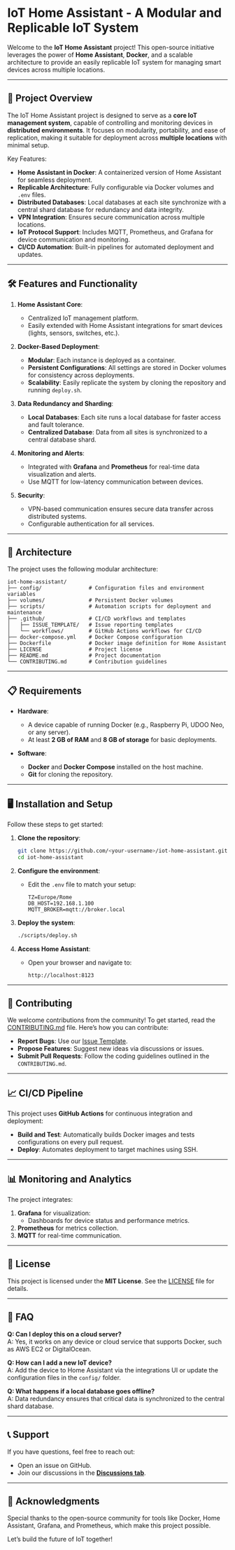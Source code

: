 
# IoT Home Assistant - A Modular and Replicable IoT System

Welcome to the **IoT Home Assistant** project! This open-source initiative leverages the power of **Home Assistant**, **Docker**, and a scalable architecture to provide an easily replicable IoT system for managing smart devices across multiple locations.

---

## 🚀 Project Overview

The IoT Home Assistant project is designed to serve as a **core IoT management system**, capable of controlling and monitoring devices in **distributed environments**. It focuses on modularity, portability, and ease of replication, making it suitable for deployment across **multiple locations** with minimal setup.

Key Features:
- **Home Assistant in Docker**: A containerized version of Home Assistant for seamless deployment.
- **Replicable Architecture**: Fully configurable via Docker volumes and `.env` files.
- **Distributed Databases**: Local databases at each site synchronize with a central shard database for redundancy and data integrity.
- **VPN Integration**: Ensures secure communication across multiple locations.
- **IoT Protocol Support**: Includes MQTT, Prometheus, and Grafana for device communication and monitoring.
- **CI/CD Automation**: Built-in pipelines for automated deployment and updates.

---

## 🛠️ Features and Functionality

1. **Home Assistant Core**: 
   - Centralized IoT management platform.
   - Easily extended with Home Assistant integrations for smart devices (lights, sensors, switches, etc.).
   
2. **Docker-Based Deployment**:
   - **Modular**: Each instance is deployed as a container.
   - **Persistent Configurations**: All settings are stored in Docker volumes for consistency across deployments.
   - **Scalability**: Easily replicate the system by cloning the repository and running `deploy.sh`.

3. **Data Redundancy and Sharding**:
   - **Local Databases**: Each site runs a local database for faster access and fault tolerance.
   - **Centralized Database**: Data from all sites is synchronized to a central database shard.

4. **Monitoring and Alerts**:
   - Integrated with **Grafana** and **Prometheus** for real-time data visualization and alerts.
   - Use MQTT for low-latency communication between devices.

5. **Security**:
   - VPN-based communication ensures secure data transfer across distributed systems.
   - Configurable authentication for all services.

---

## 🔧 Architecture

The project uses the following modular architecture:

```
iot-home-assistant/
├── config/               # Configuration files and environment variables
├── volumes/              # Persistent Docker volumes
├── scripts/              # Automation scripts for deployment and maintenance
├── .github/              # CI/CD workflows and templates
│   ├── ISSUE_TEMPLATE/   # Issue reporting templates
│   └── workflows/        # GitHub Actions workflows for CI/CD
├── docker-compose.yml    # Docker Compose configuration
├── Dockerfile            # Docker image definition for Home Assistant
├── LICENSE               # Project license
├── README.md             # Project documentation
└── CONTRIBUTING.md       # Contribution guidelines
```

---

## 📋 Requirements

- **Hardware**:
  - A device capable of running Docker (e.g., Raspberry Pi, UDOO Neo, or any server).
  - At least **2 GB of RAM** and **8 GB of storage** for basic deployments.

- **Software**:
  - **Docker** and **Docker Compose** installed on the host machine.
  - **Git** for cloning the repository.

---

## 🖥️ Installation and Setup

Follow these steps to get started:

1. **Clone the repository**:
   ```bash
   git clone https://github.com/<your-username>/iot-home-assistant.git
   cd iot-home-assistant
   ```

2. **Configure the environment**:
   - Edit the `.env` file to match your setup:
     ```env
     TZ=Europe/Rome
     DB_HOST=192.168.1.100
     MQTT_BROKER=mqtt://broker.local
     ```

3. **Deploy the system**:
   ```bash
   ./scripts/deploy.sh
   ```

4. **Access Home Assistant**:
   - Open your browser and navigate to:
     ```
     http://localhost:8123
     ```

---

## 🤝 Contributing

We welcome contributions from the community! To get started, read the [CONTRIBUTING.md](CONTRIBUTING.md) file. Here’s how you can contribute:
- **Report Bugs**: Use our [Issue Template](.github/ISSUE_TEMPLATE/bug_report.md).
- **Propose Features**: Suggest new ideas via discussions or issues.
- **Submit Pull Requests**: Follow the coding guidelines outlined in the `CONTRIBUTING.md`.

---

## 📈 CI/CD Pipeline

This project uses **GitHub Actions** for continuous integration and deployment:
- **Build and Test**: Automatically builds Docker images and tests configurations on every pull request.
- **Deploy**: Automates deployment to target machines using SSH.

---

## 📊 Monitoring and Analytics

The project integrates:
1. **Grafana** for visualization:
   - Dashboards for device status and performance metrics.
2. **Prometheus** for metrics collection.
3. **MQTT** for real-time communication.

---

## 📜 License

This project is licensed under the **MIT License**. See the [LICENSE](LICENSE) file for details.

---

## 🙋 FAQ

**Q: Can I deploy this on a cloud server?**  
A: Yes, it works on any device or cloud service that supports Docker, such as AWS EC2 or DigitalOcean.

**Q: How can I add a new IoT device?**  
A: Add the device to Home Assistant via the integrations UI or update the configuration files in the `config/` folder.

**Q: What happens if a local database goes offline?**  
A: Data redundancy ensures that critical data is synchronized to the central shard database.

---

## 📞 Support

If you have questions, feel free to reach out:
- Open an issue on GitHub.
- Join our discussions in the **[Discussions tab](https://github.com/<your-username>/iot-home-assistant/discussions)**.

---

## 🌟 Acknowledgments

Special thanks to the open-source community for tools like Docker, Home Assistant, Grafana, and Prometheus, which make this project possible.

Let’s build the future of IoT together!
